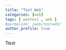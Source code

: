 ```yaml
---
title: "Test Web"
categories: [web]
tags: [ pentest , web ]
#permalink: /web/testweb/
author_profile: true
---
```


Ttest
